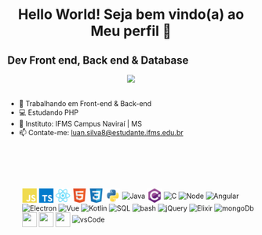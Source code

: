 # <div class="txt-center" style="display: flex; text-align: center;">Hello World! Seja bem vindo(a) ao Meu perfil 🌌</div>
## <div class="txt-center" style="display: flex; text-align: center;">Dev Front end, Back end & Database</div>

<div align="center" style="flex-wrap: nowrap;">
  
  <img height="150em" src="https://github-readme-stats.vercel.app/api?username=Luan16p&show_icons=true&theme=radical&include_all_commits=true&count_private=true"/>

</div>


<br/>

- 👀 Trabalhando em Front-end & Back-end
- 💻 Estudando PHP
- 🎩 Instituto: IFMS Campus Naviraí | MS
- 📫 Contate-me:  luan.silva8@estudante.ifms.edu.br

<br/>
<br/>

  
  <br/>
  <br/>
<div style="display: inline-block; margin-left: 30px;"><br>
  <img align="center" alt="Js" height="30" width="30" src="https://raw.githubusercontent.com/devicons/devicon/master/icons/javascript/javascript-plain.svg">
  <img align="center" alt="Ts" height="30" width="30" src="https://raw.githubusercontent.com/devicons/devicon/master/icons/typescript/typescript-plain.svg">
  <img align="center" alt="React" height="30" width="30" src="https://raw.githubusercontent.com/devicons/devicon/master/icons/react/react-original.svg">
  <img align="center" alt="HTML" height="30" width="30" src="https://raw.githubusercontent.com/devicons/devicon/master/icons/html5/html5-original.svg">
  <img align="center" alt="CSS" height="30" width="30" src="https://raw.githubusercontent.com/devicons/devicon/master/icons/css3/css3-original.svg">
  <img align="center" alt="Python" height="30" width="30" src="https://raw.githubusercontent.com/devicons/devicon/master/icons/python/python-original.svg">
  <img align="center" alt="Java" height="30" width="30" src="https://cdn.jsdelivr.net/gh/devicons/devicon/icons/java/java-original.svg" />
  <img align="center" alt="Csharp" height="30" width="30" src="https://raw.githubusercontent.com/devicons/devicon/master/icons/csharp/csharp-original.svg">
  <img align="center" alt="C" height="30" width="30" src="https://cdn.jsdelivr.net/gh/devicons/devicon/icons/c/c-original.svg" />
  <img align="center" alt="Node" height="30" width="30" src="https://cdn.jsdelivr.net/gh/devicons/devicon/icons/nodejs/nodejs-original.svg" />
  <img align="center" alt="Angular" height="30" width="30" src="https://cdn.jsdelivr.net/gh/devicons/devicon/icons/angularjs/angularjs-original.svg" />
  <img align="center" alt="Electron" height="30" width="30" src="https://cdn.jsdelivr.net/gh/devicons/devicon/icons/electron/electron-original.svg" />
  <img align="center" alt="Vue" height="30" width="30" src="https://cdn.jsdelivr.net/gh/devicons/devicon/icons/vuejs/vuejs-original.svg" />
  <img align="center" alt="Kotlin" height="30" width="30" src="https://cdn.jsdelivr.net/gh/devicons/devicon/icons/kotlin/kotlin-original.svg" />
  <img align="center" alt="SQL" height="30" width="30" src="https://cdn.jsdelivr.net/gh/devicons/devicon/icons/mysql/mysql-original.svg"/> 
  <img align="center" alt="bash" height="30" width="30" src="https://cdn.jsdelivr.net/gh/devicons/devicon/icons/bash/bash-original.svg"/>
  <img align="center" alt="jQuery" height="30" width="30" src="https://cdn.jsdelivr.net/gh/devicons/devicon/icons/jquery/jquery-original.svg"/>
  <img align="center" alt="Elixir" height="30" width="30" src="https://cdn.jsdelivr.net/gh/devicons/devicon/icons/elixir/elixir-original.svg"/>
  <img align="center" alt="mongoDb" height="30" width="30" src="https://cdn.jsdelivr.net/gh/devicons/devicon/icons/mongodb/mongodb-original.svg" />
  <img align="center" alt="" height="30" width="30" src="https://cdn.jsdelivr.net/gh/devicons/devicon/icons/dart/dart-original.svg"/>
  <img align="center" alt="" height="30" width="30" src="https://cdn.jsdelivr.net/gh/devicons/devicon/icons/npm/npm-original-wordmark.svg"/>
  <img align="center" alt="" height="30" width="30" src="https://cdn.jsdelivr.net/gh/devicons/devicon/icons/github/github-original.svg"/>
  <img align="center" alt="vsCode" height="30" width="30" src="https://cdn.jsdelivr.net/gh/devicons/devicon/icons/vscode/vscode-original.svg"/>
 
  
</div>
 


